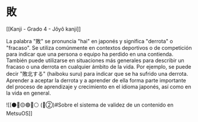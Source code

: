 # 敗

[[Kanji - Grado 4 - Jôyô kanji]]

La palabra "敗" se pronuncia "hai" en japonés y significa "derrota" o "fracaso". Se utiliza comúnmente en contextos deportivos o de competición para indicar que una persona o equipo ha perdido en una contienda. También puede utilizarse en situaciones más generales para describir un fracaso o una derrota en cualquier ámbito de la vida. Por ejemplo, se puede decir "敗北する" (haiboku suru) para indicar que se ha sufrido una derrota. Aprender a aceptar la derrota y a aprender de ella forma parte importante del proceso de aprendizaje y crecimiento en el idioma japonés, así como en la vida en general.


![[⚫🔴🟡🟢🔵⚪ (🔴②)#Sobre el sistema de validez de un contenido en MetsuOS]]